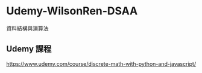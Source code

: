 # Udemy-WilsonRen-DSAA

資料結構與演算法

## Udemy 課程

https://www.udemy.com/course/discrete-math-with-python-and-javascript/
